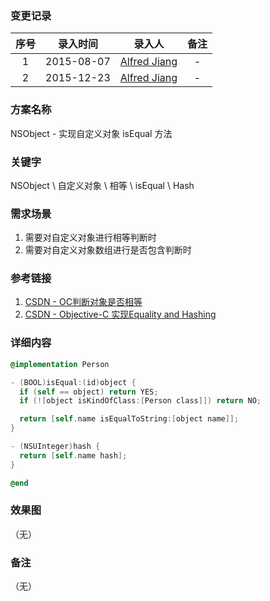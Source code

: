### 变更记录

| 序号 | 录入时间 | 录入人 | 备注 |
|:--------:|:--------:|:--------:|:--------:|
| 1 | 2015-08-07 | [Alfred Jiang](https://github.com/viktyz) | - |
| 2 | 2015-12-23 | [Alfred Jiang](https://github.com/viktyz) | - |

### 方案名称

NSObject - 实现自定义对象 isEqual 方法

### 关键字

NSObject \ 自定义对象 \ 相等 \ isEqual \ Hash

### 需求场景

1. 需要对自定义对象进行相等判断时
2. 需要对自定义对象数组进行是否包含判断时

### 参考链接

1. [CSDN - OC判断对象是否相等](http://blog.csdn.net/womendeaiwoming/article/details/46419323)
2. [CSDN - Objective-C 实现Equality and Hashing](http://blog.csdn.net/crayondeng/article/details/18818527)

### 详细内容
```objectivec
@implementation Person

- (BOOL)isEqual:(id)object {
  if (self == object) return YES;
  if (![object isKindOfClass:[Person class]]) return NO;

  return [self.name isEqualToString:[object name]];
}

- (NSUInteger)hash {
  return [self.name hash];
}

@end
```

### 效果图
（无）

### 备注
（无）